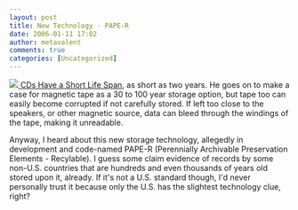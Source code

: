 ```yaml
---
layout: post
title: New Technology - PAPE-R
date: 2006-01-11 17:02
author: metavalent
comments: true
categories: [Uncategorized]
---
```

<!--Lead Photo --><a href="http://news.yahoo.com/news?tmpl=story&amp;u=/pcworld/20060110/tc_pcworld/124312"><img src="https://web.archive.org/web/*/http://awebcamdarkly.com/"> CDs Have a Short Life Span</a>, as short as two years.  He goes on to make a case for magnetic tape as a 30 to 100 year storage option, but tape too can easily become corrupted if not carefully stored.  If left too close to the speakers, or other magnetic source, data can bleed through the windings of the tape, making it unreadable.

Anyway, I heard about this new storage technology, allegedly in development and code-named PAPE-R (Perennially Archivable Preservation Elements - Recylable). I guess some claim evidence of records by some non-U.S. countries that are hundreds and even thousands of years old stored upon it, already. If it's not a U.S. standard though, I'd never personally trust it because only the U.S. has the slightest technology clue, right?
